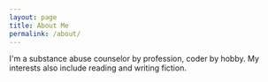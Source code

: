 ```yaml
---
layout: page
title: About Me
permalink: /about/
---
```


I'm a substance abuse counselor by profession, coder by hobby.
My interests also include reading and writing fiction.